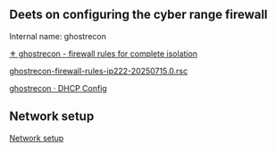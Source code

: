## Deets on configuring the cyber range firewall

Internal name: ghostrecon

[⚜️ ghostrecon - firewall rules for complete isolation](⚜️%20ghostrecon%20-%20firewall%20rules%20for%20complete%20isolation.md)

[ghostrecon-firewall-rules-ip222-20250715.0.rsc](ghostrecon-firewall-rules-ip222-20250715.0.rsc.md)

[ghostrecon · DHCP Config](ghostrecon%20·%20DHCP%20Config.md)



## Network setup

[Network setup](../README.md)


